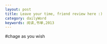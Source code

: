 ```yaml
---
layout: post
title: Leave your time, friend review here :)
category: dailyWord
keywords: 阅读,书单,2013
---
```


#chage as you wish

